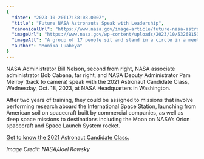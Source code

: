 ```yaml
---
{
  "date": "2023-10-20T17:38:08.000Z",
  "title": "Future NASA Astronauts Speak with Leadership",
  "canonicalUrl": "https://www.nasa.gov/image-article/future-nasa-astronauts-speak-with-leadership/",
  "imageUrl": "https://www.nasa.gov/wp-content/uploads/2023/10/53268153668-72a2fe8c57-o.jpg",
  "imageAlt": "A group of 17 people sit and stand in a circle in a meeting area in an office. There are rocket models and space-themed imagery decorating the space. Everyone looks toward NASA administrator Bill Nelson, second from right, as he speaks.",
  "author": "Monika Luabeya"
}
---
```


NASA Administrator Bill Nelson, second from right, NASA associate administrator Bob Cabana, far right, and NASA Deputy Administrator Pam Melroy (back to camera) speak with the 2021 Astronaut Candidate Class, Wednesday, Oct. 18, 2023, at NASA Headquarters in Washington.

After two years of training, they could be assigned to missions that involve performing research aboard the International Space Station, launching from American soil on spacecraft built by commercial companies, as well as deep space missions to destinations including the Moon on NASA’s Orion spacecraft and Space Launch System rocket.

[Get to know the 2021 Astronaut Candidate Class.](https://www.nasa.gov/humans-in-space/astronauts/astronaut-candidates/)

_Image Credit: NASA/Joel Kowsky_
